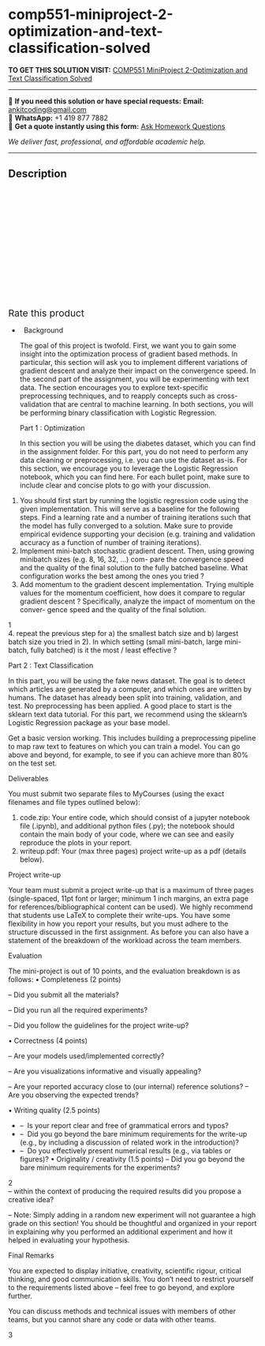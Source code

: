 # comp551-miniproject-2-optimization-and-text-classification-solved
**TO GET THIS SOLUTION VISIT:** [COMP551 MiniProject 2-Optimization and Text Classification Solved](https://www.ankitcodinghub.com/product/comp551-miniproject-2-optimization-and-text-classification-solved/)


---

📩 **If you need this solution or have special requests:** **Email:** ankitcoding@gmail.com  
📱 **WhatsApp:** +1 419 877 7882  
📄 **Get a quote instantly using this form:** [Ask Homework Questions](https://www.ankitcodinghub.com/services/ask-homework-questions/)

*We deliver fast, professional, and affordable academic help.*

---

<h2>Description</h2>



<div class="kk-star-ratings kksr-auto kksr-align-center kksr-valign-top" data-payload="{&quot;align&quot;:&quot;center&quot;,&quot;id&quot;:&quot;96426&quot;,&quot;slug&quot;:&quot;default&quot;,&quot;valign&quot;:&quot;top&quot;,&quot;ignore&quot;:&quot;&quot;,&quot;reference&quot;:&quot;auto&quot;,&quot;class&quot;:&quot;&quot;,&quot;count&quot;:&quot;0&quot;,&quot;legendonly&quot;:&quot;&quot;,&quot;readonly&quot;:&quot;&quot;,&quot;score&quot;:&quot;0&quot;,&quot;starsonly&quot;:&quot;&quot;,&quot;best&quot;:&quot;5&quot;,&quot;gap&quot;:&quot;4&quot;,&quot;greet&quot;:&quot;Rate this product&quot;,&quot;legend&quot;:&quot;0\/5 - (0 votes)&quot;,&quot;size&quot;:&quot;24&quot;,&quot;title&quot;:&quot;COMP551 MiniProject 2-Optimization and Text Classification Solved&quot;,&quot;width&quot;:&quot;0&quot;,&quot;_legend&quot;:&quot;{score}\/{best} - ({count} {votes})&quot;,&quot;font_factor&quot;:&quot;1.25&quot;}">

<div class="kksr-stars">

<div class="kksr-stars-inactive">
            <div class="kksr-star" data-star="1" style="padding-right: 4px">


<div class="kksr-icon" style="width: 24px; height: 24px;"></div>
        </div>
            <div class="kksr-star" data-star="2" style="padding-right: 4px">


<div class="kksr-icon" style="width: 24px; height: 24px;"></div>
        </div>
            <div class="kksr-star" data-star="3" style="padding-right: 4px">


<div class="kksr-icon" style="width: 24px; height: 24px;"></div>
        </div>
            <div class="kksr-star" data-star="4" style="padding-right: 4px">


<div class="kksr-icon" style="width: 24px; height: 24px;"></div>
        </div>
            <div class="kksr-star" data-star="5" style="padding-right: 4px">


<div class="kksr-icon" style="width: 24px; height: 24px;"></div>
        </div>
    </div>

<div class="kksr-stars-active" style="width: 0px;">
            <div class="kksr-star" style="padding-right: 4px">


<div class="kksr-icon" style="width: 24px; height: 24px;"></div>
        </div>
            <div class="kksr-star" style="padding-right: 4px">


<div class="kksr-icon" style="width: 24px; height: 24px;"></div>
        </div>
            <div class="kksr-star" style="padding-right: 4px">


<div class="kksr-icon" style="width: 24px; height: 24px;"></div>
        </div>
            <div class="kksr-star" style="padding-right: 4px">


<div class="kksr-icon" style="width: 24px; height: 24px;"></div>
        </div>
            <div class="kksr-star" style="padding-right: 4px">


<div class="kksr-icon" style="width: 24px; height: 24px;"></div>
        </div>
    </div>
</div>


<div class="kksr-legend" style="font-size: 19.2px;">
            <span class="kksr-muted">Rate this product</span>
    </div>
    </div>
<div class="page" title="Page 1">
<div class="layoutArea">
<div class="column">
<ul>
<li>&nbsp;
Background

The goal of this project is twofold. First, we want you to gain some insight into the optimization process of gradient based methods. In particular, this section will ask you to implement different variations of gradient descent and analyze their impact on the convergence speed. In the second part of the assignment, you will be experimenting with text data. The section encourages you to explore text-specific preprocessing techniques, and to reapply concepts such as cross-validation that are central to machine learning. In both sections, you will be performing binary classification with Logistic Regression.

Part 1 : Optimization

In this section you will be using the diabetes dataset, which you can find in the assignment folder. For this part, you do not need to perform any data cleaning or preprocessing, i.e. you can use the dataset as-is. For this section, we encourage you to leverage the Logistic Regression notebook, which you can find here. For each bullet point, make sure to include clear and concise plots to go with your discussion.
</li>
</ul>
<ol>
<li>You should first start by running the logistic regression code using the given implementation. This will serve as a baseline for the following steps. Find a learning rate and a number of training iterations such that the model has fully converged to a solution. Make sure to provide empirical evidence supporting your decision (e.g. training and validation accuracy as a function of number of training iterations).</li>
<li>Implement mini-batch stochastic gradient descent. Then, using growing minibatch sizes (e.g. 8, 16, 32, …) com- pare the convergence speed and the quality of the final solution to the fully batched baseline. What configuration works the best among the ones you tried ?</li>
<li>Add momentum to the gradient descent implementation. Trying multiple values for the momentum coefficient, how does it compare to regular gradient descent ? Specifically, analyze the impact of momentum on the conver- gence speed and the quality of the final solution.</li>
</ol>
</div>
</div>
<div class="layoutArea">
<div class="column">
1

</div>
</div>
</div>
<div class="page" title="Page 2">
<div class="layoutArea">
<div class="column">
4. repeat the previous step for a) the smallest batch size and b) largest batch size you tried in 2). In which setting (small mini-batch, large mini-batch, fully batched) is it the most / least effective ?

Part 2 : Text Classification

In this part, you will be using the fake news dataset. The goal is to detect which articles are generated by a computer, and which ones are written by humans. The dataset has already been split into training, validation, and test. No preprocessing has been applied. A good place to start is the sklearn text data tutorial. For this part, we recommend using the sklearn’s Logistic Regression package as your base model.

Get a basic version working. This includes building a preprocessing pipeline to map raw text to features on which you can train a model. You can go above and beyond, for example, to see if you can achieve more than 80% on the test set.

Deliverables

You must submit two separate files to MyCourses (using the exact filenames and file types outlined below):

<ol>
<li>code.zip: Your entire code, which should consist of a jupyter notebook file (.ipynb), and additional python files (.py); the notebook should contain the main body of your code, where we can see and easily reproduce the plots in your report.</li>
<li>writeup.pdf: Your (max three pages) project write-up as a pdf (details below).</li>
</ol>
Project write-up

Your team must submit a project write-up that is a maximum of three pages (single-spaced, 11pt font or larger; minimum 1 inch margins, an extra page for references/bibliographical content can be used). We highly recommend that students use LaTeX to complete their write-ups. You have some flexibility in how you report your results, but you must adhere to the structure discussed in the first assignment. As before you can also have a statement of the breakdown of the workload across the team members.

Evaluation

The mini-project is out of 10 points, and the evaluation breakdown is as follows: • Completeness (2 points)

– Did you submit all the materials?

– Did you run all the required experiments?

– Did you follow the guidelines for the project write-up?

• Correctness (4 points)

– Are your models used/implemented correctly?

– Are you visualizations informative and visually appealing?

– Are your reported accuracy close to (our internal) reference solutions? – Are you observing the expected trends?

• Writing quality (2.5 points)

<ul>
<li>– &nbsp;Is your report clear and free of grammatical errors and typos?</li>
<li>– &nbsp;Did you go beyond the bare minimum requirements for the write-up (e.g., by including a discussion of related work in the introduction)?</li>
<li>– &nbsp;Do you effectively present numerical results (e.g., via tables or figures)? • Originality / creativity (1.5 points)
– Did you go beyond the bare minimum requirements for the experiments?
</li>
</ul>
</div>
</div>
<div class="layoutArea">
<div class="column">
2

</div>
</div>
</div>
<div class="page" title="Page 3">
<div class="layoutArea">
<div class="column">
– within the context of producing the required results did you propose a creative idea?

– Note: Simply adding in a random new experiment will not guarantee a high grade on this section! You should be thoughtful and organized in your report in explaining why you performed an additional experiment and how it helped in evaluating your hypothesis.

Final Remarks

You are expected to display initiative, creativity, scientific rigour, critical thinking, and good communication skills. You don’t need to restrict yourself to the requirements listed above – feel free to go beyond, and explore further.

You can discuss methods and technical issues with members of other teams, but you cannot share any code or data with other teams.

</div>
</div>
<div class="layoutArea">
<div class="column">
3

</div>
</div>
</div>
